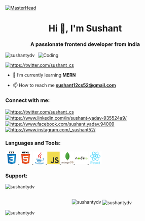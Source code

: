 [![MasterHead](https://media.licdn.com/dms/image/D563DAQFIJGy_J4EvYA/image-scale_191_1128/0/1666883668428?e=1675425600&v=beta&t=q5S0E-n5z-gDvzZPdOvK7oorksu-JESWk3DdbbvU2ss)](https://codegrills.in)
<h1 align="center">Hi 👋, I'm Sushant</h1>
<h3 align="center">A passionate frontend developer from India</h3>
<img align="right" alt="Coding" width="400" src="https://media.tenor.com/lNtmoshuUI8AAAAi/bahroo-hacker.gif">

<p align="left"> <img src="https://komarev.com/ghpvc/?username=sushantydv&label=Profile%20views&color=0e75b6&style=flat" alt="sushantydv" /> </p>

<p align="left"> <a href="https://twitter.com/https://twitter.com/sushant_cs" target="blank"><img src="https://img.shields.io/twitter/follow/https://twitter.com/sushant_cs?logo=twitter&style=for-the-badge" alt="https://twitter.com/sushant_cs" /></a> </p>

- 🌱 I’m currently learning **MERN**

- 📫 How to reach me **sushant12cs52@gmail.com**

<h3 align="left">Connect with me:</h3>
<p align="left">
<a href="https://twitter.com/https://twitter.com/sushant_cs" target="blank"><img align="center" src="https://raw.githubusercontent.com/rahuldkjain/github-profile-readme-generator/master/src/images/icons/Social/twitter.svg" alt="https://twitter.com/sushant_cs" height="30" width="40" /></a>
<a href="https://linkedin.com/in/https://www.linkedin.com/in/sushant-yadav-935524a9/" target="blank"><img align="center" src="https://raw.githubusercontent.com/rahuldkjain/github-profile-readme-generator/master/src/images/icons/Social/linked-in-alt.svg" alt="https://www.linkedin.com/in/sushant-yadav-935524a9/" height="30" width="40" /></a>
<a href="https://fb.com/https://www.facebook.com/sushant.yadav.94009" target="blank"><img align="center" src="https://raw.githubusercontent.com/rahuldkjain/github-profile-readme-generator/master/src/images/icons/Social/facebook.svg" alt="https://www.facebook.com/sushant.yadav.94009" height="30" width="40" /></a>
<a href="https://instagram.com/https://www.instagram.com/_sushant52/" target="blank"><img align="center" src="https://raw.githubusercontent.com/rahuldkjain/github-profile-readme-generator/master/src/images/icons/Social/instagram.svg" alt="https://www.instagram.com/_sushant52/" height="30" width="40" /></a>
</p>

<h3 align="left">Languages and Tools:</h3>
<p align="left"> <a href="https://www.w3schools.com/css/" target="_blank" rel="noreferrer"> <img src="https://raw.githubusercontent.com/devicons/devicon/master/icons/css3/css3-original-wordmark.svg" alt="css3" width="40" height="40"/> </a> <a href="https://www.w3.org/html/" target="_blank" rel="noreferrer"> <img src="https://raw.githubusercontent.com/devicons/devicon/master/icons/html5/html5-original-wordmark.svg" alt="html5" width="40" height="40"/> </a> <a href="https://www.java.com" target="_blank" rel="noreferrer"> <img src="https://raw.githubusercontent.com/devicons/devicon/master/icons/java/java-original.svg" alt="java" width="40" height="40"/> </a> <a href="https://developer.mozilla.org/en-US/docs/Web/JavaScript" target="_blank" rel="noreferrer"> <img src="https://raw.githubusercontent.com/devicons/devicon/master/icons/javascript/javascript-original.svg" alt="javascript" width="40" height="40"/> </a> <a href="https://www.mongodb.com/" target="_blank" rel="noreferrer"> <img src="https://raw.githubusercontent.com/devicons/devicon/master/icons/mongodb/mongodb-original-wordmark.svg" alt="mongodb" width="40" height="40"/> </a> <a href="https://nodejs.org" target="_blank" rel="noreferrer"> <img src="https://raw.githubusercontent.com/devicons/devicon/master/icons/nodejs/nodejs-original-wordmark.svg" alt="nodejs" width="40" height="40"/> </a> <a href="https://reactjs.org/" target="_blank" rel="noreferrer"> <img src="https://raw.githubusercontent.com/devicons/devicon/master/icons/react/react-original-wordmark.svg" alt="react" width="40" height="40"/> </a> </p>

<h3 align="left">Support:</h3>
<p><a href="https://www.buymeacoffee.com/sushantydv"> <img align="left" src="https://cdn.buymeacoffee.com/buttons/v2/default-yellow.png" height="50" width="210" alt="sushantydv" /></a></p><br><br>

<p><img align="left" src="https://github-readme-stats.vercel.app/api/top-langs?username=sushantydv&show_icons=true&locale=en&layout=compact" alt="sushantydv" /></p>

<p>&nbsp;<img align="center" src="https://github-readme-stats.vercel.app/api?username=sushantydv&show_icons=true&locale=en" alt="sushantydv" /></p>

<p><img align="center" src="https://github-readme-streak-stats.herokuapp.com/?user=sushantydv&" alt="sushantydv" /></p>
